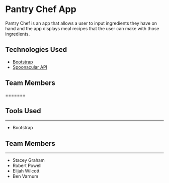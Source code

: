 # Pantry Chef App

Pantry Chef is an app that allows a user to input ingredients they have on hand and the app displays meal recipes that the user can make with those ingredients.


## Technologies Used

- [Bootstrap](http://getbootstrap.com/)
- [Spoonacular API](https://spoonacular.com/food-api)

## Team Members

=======
## Tools Used
----
* Bootstrap

## Team Members
------

  * Stacey Graham
  * Robert Powell
  * Elijah Wilcott
  * Ben Varnum
